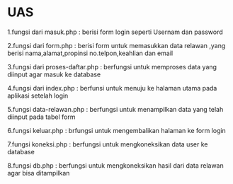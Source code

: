 # UAS
1.fungsi dari masuk.php : berisi form login seperti Usernam dan password

2.fungsi dari form.php : berisi form untuk memasukkan data relawan ,yang berisi nama,alamat,propinsi
  no.telpon,keahlian dan email
  
3.fungsi dari proses-daftar.php : berfungsi untuk memproses data yang diinput agar masuk ke database

4.fungsi dari index.php : berfunsi untuk menuju ke halaman utama pada aplikasi setelah login

5.fungsi data-relawan.php : berfungsi untuk menampilkan data yang telah diinput pada tabel form

6.fungsi keluar.php : brfungsi untuk mengembalikan halaman ke form login

7.fungsi koneksi.php : berfungsi untuk mengkoneksikan data user ke database

8.fungsi db.php : berfungsi untuk mengkoneksikan hasil dari data relawan agar bisa ditampilkan
